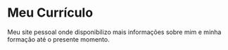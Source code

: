 # Meu Currículo
Meu site pessoal onde disponibilizo mais informações sobre mim e minha formação até o presente momento.
